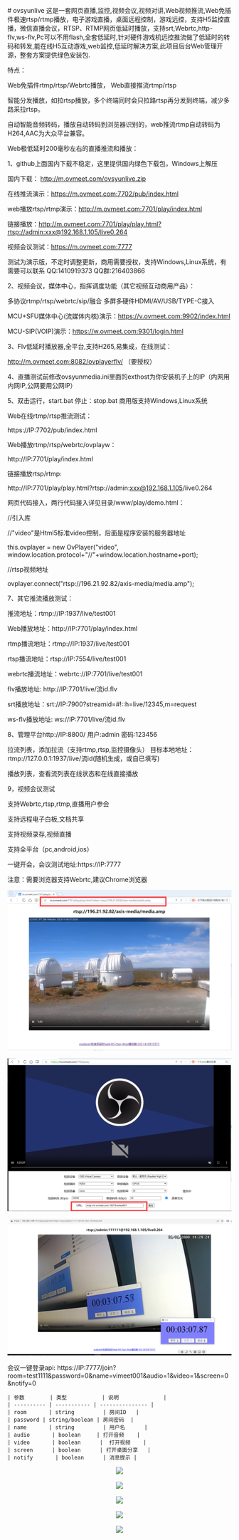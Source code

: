 ﻿﻿# ovsyunlive
这是一套网页直播,监控,视频会议,视频对讲,Web视频推流,Web免插件极速rtsp/rtmp播放，电子游戏直播，桌面远程控制，游戏远控，支持H5监控直播，微信直播会议，RTSP、RTMP网页低延时播放，支持srt,Webrtc,http-flv,ws-flv,Pc可以不用flash,全套低延时,针对硬件游戏机远控推流做了低延时的转码和转发,能在线H5互动游戏,web监控,低延时解决方案,此项目后台Web管理开源，整套方案提供绿色安装包.

特点：

Web免插件rtmp/rtsp/Webrtc播放， Web直接推流rtmp/rtsp

智能分发播放，如拉rtsp播放，多个终端同时会只拉路rtsp再分发到终端，减少多路采拉rtsp。

自动智能音频转码，播放自动转码到浏览器识别的，web推流rtmp自动转码为H264,AAC为大众平台兼容。

Web极低延时200毫秒左右的直播推流和播放：

1、github上面国内下载不稳定，这里提供国内绿色下载包，Windows上解压

国内下载： http://m.ovmeet.com/ovsyunlive.zip

在线推流演示：https://m.ovmeet.com:7702/pub/index.html

web播放rtsp/rtmp演示：http://m.ovmeet.com:7701/play/index.html

链接播放：http://m.ovmeet.com:7701/play/play.html?rtsp://admin:xxx@192.168.1.105/live0.264

视频会议测试：https://m.ovmeet.com:7777

测试为演示版，不定时调整更新，商用需要授权，支持Windows,Linux系统，有需要可以联系 QQ:1410919373 QQ群:216403866

2、视频会议，媒体中心，指挥调度功能（其它视频互动商用产品）：

多协议rtmp/rtsp/webrtc/sip/融合 多屏多硬件HDMI/AV/USB/TYPE-C接入

MCU+SFU媒体中心(流媒体内核)演示：https://v.ovmeet.com:9902/index.html

MCU-SIP(VOIP)演示：https://w.ovmeet.com:9301/login.html

3、Flv低延时播放器,全平台,支持H265,易集成，在线测试：

http://m.ovmeet.com:8082/ovplayerflv/ （要授权）

4、直播测试前修改ovsyunmedia.ini里面的exthost为你安装机子上的IP（内网用内网IP,公网要用公网IP）

5、双击运行，start.bat  停止：stop.bat  商用版支持Windows,Linux系统

Web在线rtmp/rtsp推流测试：

https://IP:7702/pub/index.html

Web播放rtmp/rtsp/webrtc/ovplayw：

http://IP:7701/play/index.html

链接播放rtsp/rtmp:

http://IP:7701/play/play.html?rtsp://admin:xxx@192.168.1.105/live0.264

网页代码接入，两行代码接入详见目录/www/play/demo.html：

//引入库

<script src="ovplayer.min.js" ></script>

//"video"是Html5标准video控制，后面是程序安装的服务器地址

this.ovplayer = new OvPlayer("video", window.location.protocol+"//"+window.location.hostname+port);

//rtsp视频地址

ovplayer.connect("rtsp://196.21.92.82/axis-media/media.amp"); 

7、其它推流播放测试：

推流地址：rtmp://IP:1937/live/test001

Web播放地址：http://IP:7701/play/index.html

rtmp播流地址：rtmp://IP:1937/live/test001

rtsp播流地址：rtsp://IP:7554/live/test001

webrtc播流地址：webrtc://IP:7701/live/test001

flv播放地址: http://IP:7701/live/流id.flv

srt播放地址：srt://IP:7900?streamid=#!::h=live/12345,m=request

ws-flv播放地址: ws://IP:7701/live/流id.flv

8、管理平台http://IP:8800/ 用户:admin 密码:123456

 拉流列表，添加拉流（支持rtmp,rtsp,监控摄像头） 目标本地地址：rtmp://127.0.0.1:1937/live/流id(随机生成，或自已填写) 

 播放列表，查看流列表在线状态和在线直接播放

9，视频会议测试

支持Webrtc,rtsp,rtmp,直播用户参会

支持远程电子白板,文档共享

支持视频录存,视频直播

支持全平台（pc,android,ios）

一键开会，会议测试地址:https://IP:7777

注意：需要浏览器支持Webrtc,建议Chrome浏览器

<p align="center"><img src="https://github.com/ccallcn/ovsyunlive/raw/master/QQ图片20231106153916.png" /></p>
<p align="center"><img src="https://github.com/ccallcn/ovsyunlive/raw/master/QQ图片20220511161931.png" /></p>
<p align="center"><img src="https://github.com/ccallcn/ovsyunlive/raw/master/TIM截图20190519124506.png" /></p>

会议一键登录api: https://IP:7777/join?room=test1111&password=0&name=vimeet001&audio=1&video=1&screen=0&notify=0

    | 参数        | 类型           | 说明              |
    | ---------- | ----------- | --------------- |
    | room       | string         | 房间ID   |
    | password | string/boolean | 房间密码  |
    | name       | string         | 用户名      |
    | audio       | boolean     | 打开音频    |
    | video       | boolean      |  打开视频    |
    | screen      | boolean      | 打开桌面分享   |
    | notify       | boolean      | 消息提示 |


<p align="center"><img src="https://github.com/ccallcn/ovsyunlive/raw/master/TIM截图20190519120755.png" /></p>
<p align="center"><img src="https://github.com/ccallcn/ovsyunlive/raw/master/TIM截图20190519120849.png" /></p>
<p align="center"><img src="https://github.com/ccallcn/ovsyunlive/raw/master/TIM截图20190519120935.png" /></p>
<p align="center"><img src="https://github.com/ccallcn/ovsyunlive/raw/master/TIM截图20190424172015.png" /></p>
<p align="center"><img src="https://github.com/ccallcn/ovsyunlive/raw/master/TIM截图20190519120437.png" /></p>









